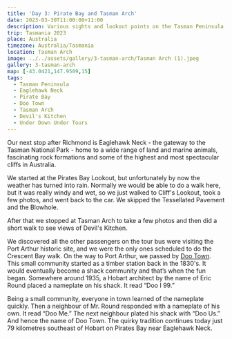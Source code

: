```yaml
---
title: 'Day 3: Pirate Bay and Tasman Arch'
date: 2023-03-30T11:00:00+11:00
description: Various sights and lookout points on the Tasman Peninsula.
trip: Tasmania 2023
place: Australia
timezone: Australia/Tasmania
location: Tasman Arch
image: ../../assets/gallery/3-tasman-arch/Tasman Arch (1).jpeg
gallery: 3-tasman-arch
map: [-43.0421,147.9509,15]
tags:
  - Tasman Peninsula
  - Eaglehawk Neck
  - Pirate Bay
  - Doo Town
  - Tasman Arch
  - Devil's Kitchen
  - Under Down Under Tours
---
```

Our next stop after Richmond is Eaglehawk Neck - the gateway to the Tasman National Park - home to a wide range of land and marine animals, fascinating rock formations and some of the highest and most spectacular cliffs in Australia.

We started at the Pirates Bay Lookout, but unfortunately by now the weather has turned into rain. Normally we would be able to do a walk here, but it was really windy and wet, so we just walked to Cliff's Lookout, took a few photos, and went back to the car. We skipped the Tessellated Pavement and the Blowhole.

After that we stopped at Tasman Arch to take a few photos and then did a short walk to see views of Devil's Kitchen.

We discovered all the other passengers on the tour bus were visiting the Port Arthur historic site, and we were the only ones scheduled to do the Crescent Bay walk. On the way to Port Arthur, we passed by [Doo Town](https://tasmania.com/points-of-interest/doo-town/). This small community started as a timber station back in the 1830's. It would eventually become a shack community and that’s when the fun began. Somewhere around 1935, a Hobart architect by the name of Eric Round placed a nameplate on his shack. It read “Doo I 99.”

Being a small community, everyone in town learned of the nameplate quickly. Then a neighbour of Mr. Round responded with a nameplate of his own. It read “Doo Me.” The next neighbour plated his shack with “Doo Us.” And hence the name of Doo Town. The quirky tradition continues today just 79 kilometres southeast of Hobart on Pirates Bay near Eaglehawk Neck.
